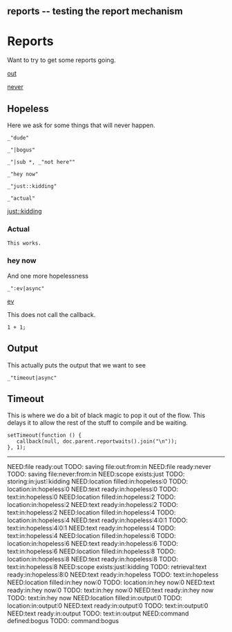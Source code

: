 reports -- testing the report mechanism
---
# Reports

Want to try to get some reports going.

[out](#output "save:")

[never](#hopeless "save:")

## Hopeless

Here we ask for some things that will never happen.

    _"dude"

    _"|bogus"

    _"|sub *, _"not here""

    _"hey now"

    _"just::kidding"

    _"actual"


[just::kidding](# "store:hi there")

### Actual

    This works.

### hey now

And one more hopelessness

    _":ev|async"

[ev]()

This does not call the callback.

    1 + 1;

## Output

This actually puts the output that we want to see
    
    _"timeout|async"

## Timeout 

This is where we do a bit of black magic to pop it out of the flow. This
delays it to allow the rest of the stuff to compile and be waiting. 

    setTimeout(function () {
       callback(null, doc.parent.reportwaits().join("\n")); 
    }, 1); 
---
NEED:file ready:out TODO: saving file:out:from:in
NEED:file ready:never TODO: saving file:never:from:in
NEED:scope exists:just TODO: storing:in:just⫶⫶kidding
NEED:location filled:in:hopeless⫶0 TODO: location:in:hopeless⫶0
NEED:text ready:in:hopeless⫶0 TODO: text:in:hopeless⫶0
NEED:location filled:in:hopeless⫶2 TODO: location:in:hopeless⫶2
NEED:text ready:in:hopeless⫶2 TODO: text:in:hopeless⫶2
NEED:location filled:in:hopeless⫶4 TODO: location:in:hopeless⫶4
NEED:text ready:in:hopeless⫶4⫶0⫶1 TODO: text:in:hopeless⫶4⫶0⫶1
NEED:text ready:in:hopeless⫶4 TODO: text:in:hopeless⫶4
NEED:location filled:in:hopeless⫶6 TODO: location:in:hopeless⫶6
NEED:text ready:in:hopeless⫶6 TODO: text:in:hopeless⫶6
NEED:location filled:in:hopeless⫶8 TODO: location:in:hopeless⫶8
NEED:text ready:in:hopeless⫶8 TODO: text:in:hopeless⫶8
NEED:scope exists:just⫶⫶kidding TODO: retrieval:text ready:in:hopeless⫶8⫶0
NEED:text ready:in:hopeless TODO: text:in:hopeless
NEED:location filled:in:hey now⫶0 TODO: location:in:hey now⫶0
NEED:text ready:in:hey now⫶0 TODO: text:in:hey now⫶0
NEED:text ready:in:hey now TODO: text:in:hey now
NEED:location filled:in:output⫶0 TODO: location:in:output⫶0
NEED:text ready:in:output⫶0 TODO: text:in:output⫶0
NEED:text ready:in:output TODO: text:in:output
NEED:command defined:bogus TODO: command:bogus
